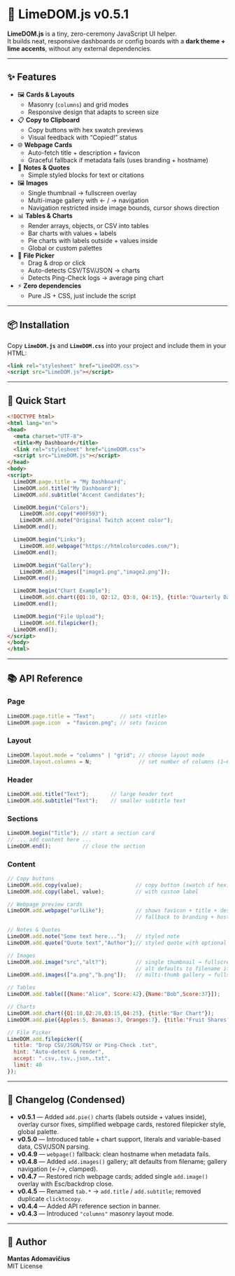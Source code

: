 # 🌿 LimeDOM.js v0.5.1

**LimeDOM.js** is a tiny, zero-ceremony JavaScript UI helper.  
It builds neat, responsive dashboards or config boards with a **dark theme + lime accents**, without any external dependencies.

---

## ✨ Features

- 🖼 **Cards & Layouts**
  - Masonry (`columns`) and grid modes
  - Responsive design that adapts to screen size
- 📋 **Copy to Clipboard**
  - Copy buttons with hex swatch previews
  - Visual feedback with “Copied!” status
- 🌐 **Webpage Cards**
  - Auto-fetch title + description + favicon
  - Graceful fallback if metadata fails (uses branding + hostname)
- 📝 **Notes & Quotes**
  - Simple styled blocks for text or citations
- 🖼 **Images**
  - Single thumbnail → fullscreen overlay
  - Multi-image gallery with ← / → navigation
  - Navigation restricted inside image bounds, cursor shows direction
- 📊 **Tables & Charts**
  - Render arrays, objects, or CSV into tables
  - Bar charts with values + labels
  - Pie charts with labels outside + values inside
  - Global or custom palettes
- 📂 **File Picker**
  - Drag & drop or click
  - Auto-detects CSV/TSV/JSON → charts
  - Detects Ping-Check logs → average ping chart
- ⚡ **Zero dependencies**
  - Pure JS + CSS, just include the script

---

## 📦 Installation

Copy **`LimeDOM.js`** and **`LimeDOM.css`** into your project and include them in your HTML:

```html
<link rel="stylesheet" href="LimeDOM.css">
<script src="LimeDOM.js"></script>
```

---

## 🚀 Quick Start

```html
<!DOCTYPE html>
<html lang="en">
<head>
  <meta charset="UTF-8">
  <title>My Dashboard</title>
  <link rel="stylesheet" href="LimeDOM.css">
  <script src="LimeDOM.js"></script>
</head>
<body>
<script>
  LimeDOM.page.title = "My Dashboard";
  LimeDOM.add.title("My Dashboard");
  LimeDOM.add.subtitle("Accent Candidates");

  LimeDOM.begin("Colors");
    LimeDOM.add.copy("#00F593");
    LimeDOM.add.note("Original Twitch accent color");
  LimeDOM.end();

  LimeDOM.begin("Links");
    LimeDOM.add.webpage("https://htmlcolorcodes.com/");
  LimeDOM.end();

  LimeDOM.begin("Gallery");
    LimeDOM.add.images(["image1.png","image2.png"]);
  LimeDOM.end();

  LimeDOM.begin("Chart Example");
    LimeDOM.add.chart({Q1:10, Q2:12, Q3:8, Q4:15}, {title:"Quarterly Data"});
  LimeDOM.end();

  LimeDOM.begin("File Upload");
    LimeDOM.add.filepicker();
  LimeDOM.end();
</script>
</body>
</html>
```

---

## 📚 API Reference

### Page
```js
LimeDOM.page.title = "Text";        // sets <title>
LimeDOM.page.icon  = "favicon.png"; // sets favicon
```

### Layout
```js
LimeDOM.layout.mode = "columns" | "grid"; // choose layout mode
LimeDOM.layout.columns = N;               // set number of columns (1–6)
```

### Header
```js
LimeDOM.add.title("Text");       // large header text
LimeDOM.add.subtitle("Text");    // smaller subtitle text
```

### Sections
```js
LimeDOM.begin("Title"); // start a section card
// ... add content here ...
LimeDOM.end();          // close the section
```

### Content
```js
// Copy buttons
LimeDOM.add.copy(value);                 // copy button (swatch if hex)
LimeDOM.add.copy(label, value);          // with custom label

// Webpage preview cards
LimeDOM.add.webpage("urlLike");          // shows favicon + title + desc
                                         // fallback to branding + hostname

// Notes & Quotes
LimeDOM.add.note("Some text here...");   // styled note
LimeDOM.add.quote("Quote text","Author");// styled quote with optional author

// Images
LimeDOM.add.image("src","alt?");         // single thumbnail → fullscreen overlay
                                         // alt defaults to filename if omitted
LimeDOM.add.images(["a.png","b.png"]);   // multi-thumb gallery → fullscreen

// Tables
LimeDOM.add.table([{Name:"Alice", Score:42},{Name:"Bob",Score:37}]);

// Charts
LimeDOM.add.chart({Q1:10,Q2:20,Q3:15,Q4:25}, {title:"Bar Chart"});
LimeDOM.add.pie({Apples:5, Bananas:3, Oranges:7}, {title:"Fruit Shares"});

// File Picker
LimeDOM.add.filepicker({
  title: "Drop CSV/JSON/TSV or Ping-Check .txt",
  hint: "Auto-detect & render",
  accept: ".csv,.tsv,.json,.txt",
  limit: 40
});
```

---

## 📜 Changelog (Condensed)

- **v0.5.1** — Added `add.pie()` charts (labels outside + values inside), overlay cursor fixes, simplified webpage cards, restored filepicker style, global palette.  
- **v0.5.0** — Introduced table + chart support, literals and variable-based data, CSV/JSON parsing.  
- **v0.4.9** — `webpage()` fallback: clean hostname when metadata fails.  
- **v0.4.8** — Added `add.images()` gallery; alt defaults from filename; gallery navigation (←/→, clamped).  
- **v0.4.7** — Restored rich webpage cards; added single `add.image()` overlay with Esc/backdrop close.  
- **v0.4.5** — Renamed `tab.*` → `add.title` / `add.subtitle`; removed duplicate `clicktocopy`.  
- **v0.4.4** — Added API reference section in banner.  
- **v0.4.3** — Introduced `"columns"` masonry layout mode.  

---

## 👤 Author

**Mantas Adomavičius**  
MIT License
